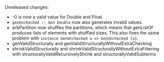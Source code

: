 Unreleased changes:
* -0 is now a valid value for Double and Float.
* `genUnchecked :: Gen Double` now also generates invalid values.
* arbPartition now shuffles the partitions, which means that genListOf produces lists of elements with shuffled sizes. This also fixes the same problem with `instance GenUnchecked a => GenUnchecked [a]`.
* genValidStructurally and genValidStructurallyWithoutExtraChecking
* shrinkValidStructurally and shrinkValidStructurallyWithoutExtraFiltering with structurallyValidRecursivelyShrink and structurallyValidSubterms

